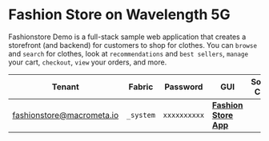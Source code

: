 # Fashion Store on Wavelength 5G

Fashionstore Demo is a full-stack sample web application that creates a storefront (and backend) for customers to shop for clothes. You can `browse` and `search` for clothes, look at `recommendations` and `best sellers`, `manage` your cart, `checkout`, `view` your orders, and more.


| **Tenant** | **Fabric** | **Password** | **GUI** | **Source Code**|
|----------- |----------|-----------|--------------|-----------|
| fashionstore@macrometa.io | `_system` | `xxxxxxxxxx` | [**Fashion Store App**](http://fashionstore.gdn3.s3-website-us-west-1.amazonaws.com) |
